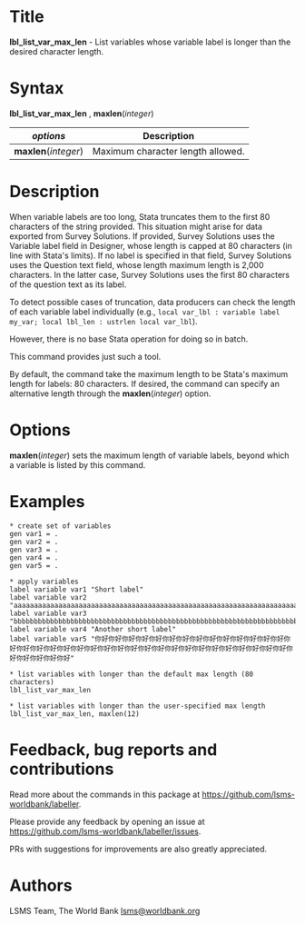 # Title

__lbl_list_var_max_len__ - List variables whose variable label is longer than the desired character length.

# Syntax

__lbl_list_var_max_len__ , __**max**len__(_integer_)

| _options_ | Description |
|-----------|-------------|
| __**max**len__(_integer_)   | Maximum character length allowed.

# Description

When variable labels are too long, Stata truncates them to the first 80 characters of the string provided. This situation might arise for data exported from Survey Solutions. If provided, Survey Solutions uses the Variable label field in Designer, whose length is capped at 80 characters (in line with Stata's limits). If no label is specified in that field, Survey Solutions uses the Question text field, whose length maximum length is 2,000 characters. In the latter case, Survey Solutions uses the first 80 characters of the question text as its label.

To detect possible cases of truncation, data producers can check the length of each variable label individually (e.g., `local var_lbl : variable label my_var; local lbl_len : ustrlen local var_lbl`).

However, there is no base Stata operation for doing so in batch.

This command provides just such a tool.

By default, the command take the maximum length to be Stata's maximum length for labels: 80 characters. If desired, the command can specify an alternative length through the __**max**len__(_integer_) option.

# Options

__**max**len__(_integer_) sets the maximum length of variable labels, beyond which a variable is listed by this command.

# Examples

```
* create set of variables
gen var1 = .
gen var2 = .
gen var3 = .
gen var4 = .
gen var5 = .

* apply variables
label variable var1 "Short label"
label variable var2 "aaaaaaaaaaaaaaaaaaaaaaaaaaaaaaaaaaaaaaaaaaaaaaaaaaaaaaaaaaaaaaaaaaaaaaaaaaaaaaaa"
label variable var3 "bbbbbbbbbbbbbbbbbbbbbbbbbbbbbbbbbbbbbbbbbbbbbbbbbbbbbbbbbbbbbbbbbbbbbbbbbbbbbbbb"
label variable var4 "Another short label"
label variable var5 "你好你好你好你好你好你好你好你好你好你好你好你好你好你好你好你好你好你好你好你好你好你好你好你好你好你好你好你好你好你好你好你好你好你好你好你好你好你好你好你好"

* list variables with longer than the default max length (80 characters)
lbl_list_var_max_len

* list variables with longer than the user-specified max length
lbl_list_var_max_len, maxlen(12)
```

# Feedback, bug reports and contributions

Read more about the commands in this package at https://github.com/lsms-worldbank/labeller.

Please provide any feedback by opening an issue at https://github.com/lsms-worldbank/labeller/issues.

PRs with suggestions for improvements are also greatly appreciated.

# Authors

LSMS Team, The World Bank lsms@worldbank.org
